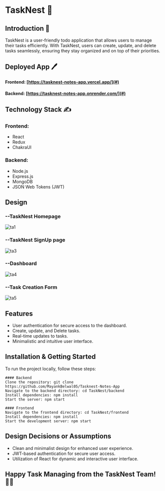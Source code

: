 # TaskNest 📝

## Introduction 🔔
TaskNest is a user-friendly todo application that allows users to manage their tasks efficiently. With TaskNest, users can create, update, and delete tasks seamlessly, ensuring they stay organized and on top of their priorities.

## Deployed App 🖊️
#### Frontend: [https://tasknest-notes-app.vercel.app/](#)
#### Backend: [https://tasknest-notes-app.onrender.com/](#)

## Technology Stack  ✍️
### Frontend:
- React
- Redux
- ChakraUI
### Backend:
- Node.js
- Express.js
- MongoDB
- JSON Web Tokens (JWT)
## Design
### --TaskNest Homepage
![ta1](https://github.com/MayankBelwal05/Tasknest-Notes-App/assets/147751671/36a940cb-87f9-42a6-ad8f-ee34e0bfbacb)

### --TaskNest SignUp page

![ta3](https://github.com/MayankBelwal05/Tasknest-Notes-App/assets/147751671/d160dfde-55b0-4158-8cd1-08b19b3f3362)


### --Dashboard
![ta4](https://github.com/MayankBelwal05/Tasknest-Notes-App/assets/147751671/85454408-69a4-4140-94b6-6c540453d13b)

### --Task Creation Form
![ta5](https://github.com/MayankBelwal05/Tasknest-Notes-App/assets/147751671/a71bf3aa-4e0b-4cf3-a882-f8c4dac4cdf4)


## Features
- User authentication for secure access to the dashboard.
- Create, update, and Delete tasks.
- Real-time updates to tasks.
- Minimalistic and intuitive user interface.

## Installation & Getting Started
To run the project locally, follow these steps:

```
#### Backend
Clone the repository: git clone https://github.com/MayankBelwal05/Tasknest-Notes-App
Navigate to the backend directory: cd TaskNest/backend
Install dependencies: npm install
Start the server: npm start

#### Frontend
Navigate to the frontend directory: cd TaskNest/frontend
Install dependencies: npm install
Start the development server: npm start
```

## Design Decisions or Assumptions
- Clean and minimalist design for enhanced user experience.
- JWT-based authentication for secure user access.
- Utilization of React for dynamic and interactive user interface.

## Happy Task Managing from the TaskNest Team! 📅🚀
